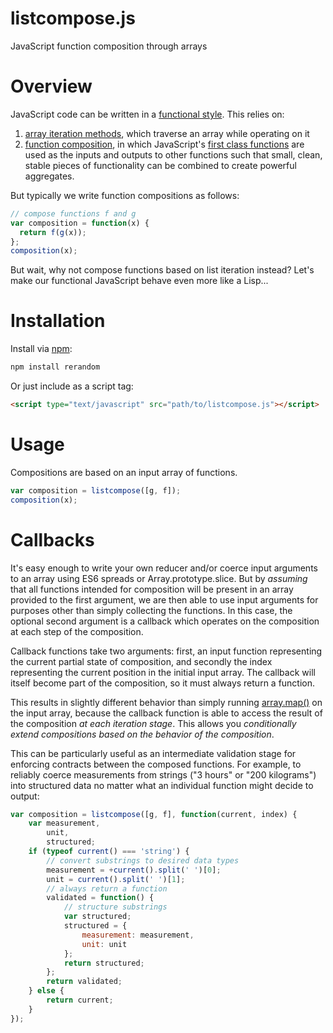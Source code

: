 # listcompose.js

JavaScript function composition through arrays

# Overview

JavaScript code can be written in a [functional style](https://en.wikipedia.org/wiki/Functional_programming). This relies on:

1. [array iteration methods](https://developer.mozilla.org/en-US/docs/Web/JavaScript/Reference/Global_Objects/Array#Iteration_methods), which traverse an array while operating on it
2. [function composition](https://en.wikipedia.org/wiki/Function_composition), in which JavaScript's [first class functions](https://en.wikipedia.org/wiki/First-class_function) are used as the inputs and outputs to other functions such that small, clean, stable pieces of functionality can be combined to create powerful aggregates.

But typically we write function compositions as follows:

```javascript
// compose functions f and g
var composition = function(x) {
  return f(g(x));
};
composition(x);
```

But wait, why not compose functions based on list iteration instead? Let's make our functional JavaScript behave even more like a Lisp...

# Installation

Install via [npm](https://www.npmjs.com/package/listcompose):

```javascript
npm install rerandom
```

Or just include as a script tag:

```html
<script type="text/javascript" src="path/to/listcompose.js"></script>
```

# Usage

Compositions are based on an input array of functions.

```javascript
var composition = listcompose([g, f]);
composition(x);
```

# Callbacks

It's easy enough to write your own reducer and/or coerce input arguments to an array using ES6 spreads or Array.prototype.slice. But by *assuming* that all functions intended for composition will be present in an array provided to the first argument, we are then able to use input arguments for purposes other than simply collecting the functions. In this case, the optional second argument is a callback which operates on the composition at each step of the composition.

Callback functions take two arguments: first, an input function representing the current partial state of composition, and secondly the index representing the current position in the initial input array. The callback will itself become part of the composition, so it must always return a function.

This results in slightly different behavior than simply running [array.map()](https://developer.mozilla.org/en-US/docs/Web/JavaScript/Reference/Global_Objects/Array/map) on the input array, because the callback function is able to access the result of the composition *at each iteration stage*. This allows you *conditionally extend compositions based on the behavior of the composition*.

This can be particularly useful as an intermediate validation stage for enforcing contracts between the composed functions. For example, to reliably coerce measurements from strings ("3 hours" or "200 kilograms") into structured data no matter what an individual function might decide to output:

```javascript
var composition = listcompose([g, f], function(current, index) {
    var measurement,
        unit,
        structured;
    if (typeof current() === 'string') {
        // convert substrings to desired data types
        measurement = +current().split(' ')[0];
        unit = current().split(' ')[1];
        // always return a function
        validated = function() {
            // structure substrings
            var structured;
            structured = {
                measurement: measurement,
                unit: unit
            };
            return structured;
        };
        return validated;
    } else {
        return current;
    }
});
```

